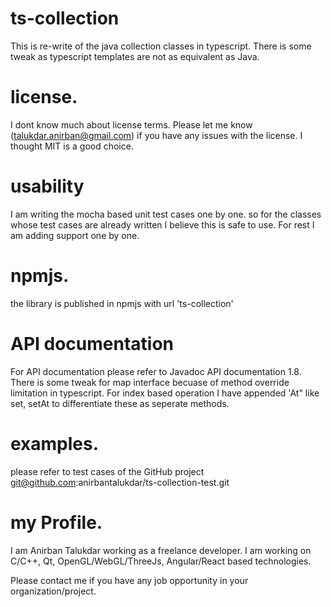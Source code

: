 # ts-collection

This is re-write of the java collection classes in typescript.
There is some tweak as typescript templates are not as equivalent as Java.

# license.

I dont know much about license terms. Please let me know (talukdar.anirban@gmail.com) 
if you have any issues with the license. I thought MIT is a good choice.

# usability

I am writing the mocha based unit test cases one by one. so for the classes whose test
cases are already written I believe this is safe to use. For rest I am adding support 
one by one.

# npmjs.

the library is published in npmjs with url 'ts-collection'

# API documentation

For API documentation please refer to Javadoc API documentation 1.8. 
There is some tweak for map interface becuase of method override 
limitation in typescript. For index based operation I have appended 'At" 
like set, setAt to differentiate these as seperate methods.

# examples.
please refer to test cases of the GitHub project git@github.com:anirbantalukdar/ts-collection-test.git

# my Profile.

I am Anirban Talukdar working as a freelance developer. I am working on C/C++, 
Qt, OpenGL/WebGL/ThreeJs, Angular/React based technologies.

Please contact me if you have any job opportunity in your organization/project.